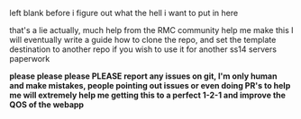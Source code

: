 left blank before i figure out what the hell i want to put in here

that's a lie actually, much help from the RMC community help me make this
I will eventually write a guide how to clone the repo, and set the template destination to another repo if you wish to use it for another ss14 servers paperwork

**please please please PLEASE report any issues on git, I'm only human and make mistakes, people pointing out issues or even doing PR's to help me will extremely help me getting this to a perfect 1-2-1 and improve the QOS of the webapp**
